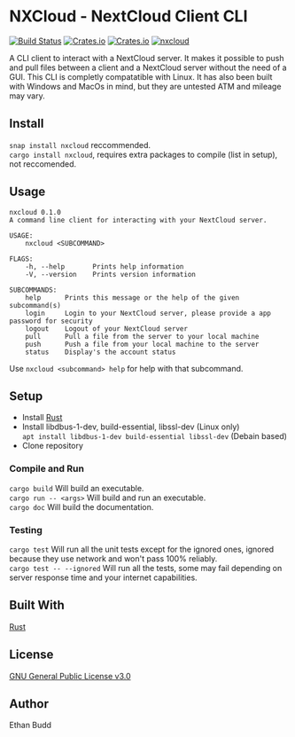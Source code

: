 # NXCloud - NextCloud Client CLI

[![Build Status](https://travis-ci.com/budde25/nextcloud-client-cli.svg?token=h2VpZBHUrSqEk7SD3Acq&branch=master)](https://travis-ci.com/budde25/nextcloud-client-cli)
[![Crates.io](https://img.shields.io/crates/v/nxcloud)](https://crates.io/crates/nxcloud)
[![Crates.io](https://img.shields.io/crates/d/nxcloud)](https://crates.io/crates/nxcloud)
[![nxcloud](https://snapcraft.io//nxcloud/badge.svg)](https://snapcraft.io/nxcloud)

A CLI client to interact with a NextCloud server. It makes it possible to push and pull files between a client and a NextCloud server without the need of a GUI. This CLI is completly compatatible with Linux. It has also been built with Windows and MacOs in mind, but they are untested ATM and mileage may vary.

## Install

`snap install nxcloud` reccommended.  
`cargo install nxcloud`, requires extra packages to compile (list in setup), not reccomended.

## Usage

```
nxcloud 0.1.0
A command line client for interacting with your NextCloud server.

USAGE:
    nxcloud <SUBCOMMAND>

FLAGS:
    -h, --help       Prints help information
    -V, --version    Prints version information

SUBCOMMANDS:
    help      Prints this message or the help of the given subcommand(s)
    login     Login to your NextCloud server, please provide a app password for security
    logout    Logout of your NextCloud server
    pull      Pull a file from the server to your local machine
    push      Push a file from your local machine to the server
    status    Display's the account status
```

Use `nxcloud <subcommand> help` for help with that subcommand.  

## Setup

* Install [Rust](https://www.rust-lang.org/tools/install)  
* Install libdbus-1-dev, build-essential, libssl-dev (Linux only) <br> `apt install libdbus-1-dev build-essential libssl-dev` (Debain based)
* Clone repository  

### Compile and Run

`cargo build` Will build an executable.  
`cargo run -- <args>` Will build and run an executable.  
`cargo doc` Will build the documentation.  

### Testing

`cargo test` Will run all the unit tests except for the ignored ones, ignored because they use network and won't pass 100% reliably.  
`cargo test -- --ignored` Will run all the tests, some may fail depending on server response time and your internet capabilities.  

## Built With

[Rust](https://www.rust-lang.org/)

## License

[GNU General Public License v3.0](https://github.com/budde25/nextcloud-client-cli/blob/master/LICENSE)  

## Author

Ethan Budd
